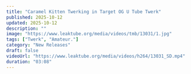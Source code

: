 ```yaml
---
title: "Caramel Kitten Twerking in Target OG U Tube Twerk"
published: 2025-10-12
updated: 2025-10-12
description: ""
image: "https://www.leaktube.org/media/videos/tmb/13031/1.jpg"
tags: ["Twerk", "Amateur."]
category: "New Releases"
draft: false
videoUrl: "https://www.leaktube.org/media/videos/h264/13031_SD.mp4"
duration: "03:08"
---
```


